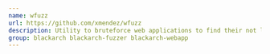 ```yaml
---
name: wfuzz
url: https://github.com/xmendez/wfuzz
description: Utility to bruteforce web applications to find their not linked resources.
group: blackarch blackarch-fuzzer blackarch-webapp
---
```

